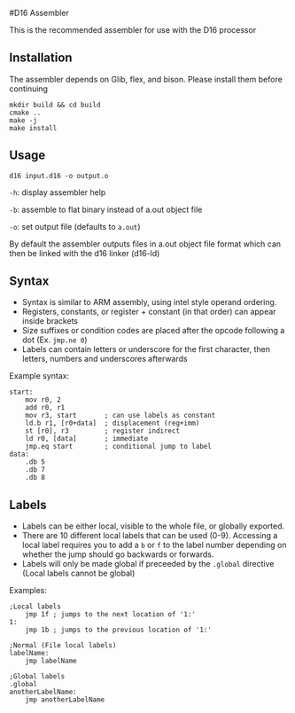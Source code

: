 #D16 Assembler

This is the recommended assembler for use with the D16 processor

## Installation

The assembler depends on Glib, flex, and bison. Please install them before continuing

```
mkdir build && cd build
cmake ..
make -j
make install 
```

## Usage

`d16 input.d16 -o output.o`

`-h`: display assembler help

`-b`: assemble to flat binary instead of a.out object file

`-o`: set output file (defaults to `a.out`)

By default the assembler outputs files in a.out object file format which can then be linked with the d16 linker (d16-ld)

## Syntax

* Syntax is similar to ARM assembly, using intel style operand ordering. 
* Registers, constants, or register + constant (in that order) can appear inside brackets
* Size suffixes or condition codes are placed after the opcode following a dot (Ex. `jmp.ne 0`)
* Labels can contain letters or underscore for the first character, then letters, numbers and underscores afterwards


Example syntax:
```assembly
start:
	mov r0, 2          
	add r0, r1 
	mov r3, start       ; can use labels as constant
	ld.b r1, [r0+data]  ; displacement (reg+imm)
	st [r0], r3         ; register indirect 
	ld r0, [data]       ; immediate
	jmp.eq start        ; conditional jump to label
data:
	.db 5
	.db 7
	.db 8
```

## Labels

* Labels can be either local, visible to the whole file, or globally exported.
* There are 10 different local labels that can be used (0-9). Accessing a local label requires you to add a `b` or `f` to the label number depending on whether the jump should go backwards or forwards.
* Labels will only be made global if preceeded by the `.global` directive (Local labels cannot be global)

Examples:
```assembly
;Local labels
	jmp 1f ; jumps to the next location of '1:'
1:
	jmp 1b ; jumps to the previous location of '1:'

;Normal (File local labels)
labelName:
	jmp labelName 
	
;Global labels
.global
anotherLabelName:
	jmp anotherLabelName
```

